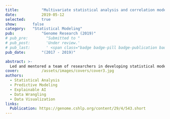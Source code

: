 ```yaml
---
title:          "Multivariate statistical analysis and correlation modeling for predictive insights in gene regulation"
date:           2019-05-12
selected:       true
show:		false
category:	"Statistical Modeling"
pub:            "Genome Research (2019)"
# pub_pre:        "Submitted to "
# pub_post:       'Under review.'
# pub_last:       ' <span class="badge badge-pill badge-publication badge-success">Spotlight</span>'
pub_date:       "(2017 - 2019)"

abstract: >-
  Led and mentored a team of researchers in developing statistical models to analyze the correlation patterns between  different biomarker variables. Increased 18.2% of prediction accuracy and identified key indicators influencing outcomes.
cover:          /assets/images/covers/cover3.jpg
authors:
  - Statistical Analysis
  - Predictive Modeling
  - Explainable AI
  - Data Wrangling
  - Data Visualization
links:
  Publication: https://genome.cshlp.org/content/29/4/543.short
---
```

